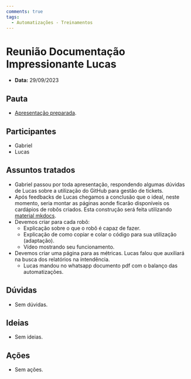 ```yaml
---
comments: true
tags:
  - Automatizações - Treinamentos
---
```


# Reunião Documentação Impressionante Lucas

- **Data:** 29/09/2023

## Pauta
- [Apresentação preparada](https://suges-mg.github.io/handbook/apresentacoes/20230926_docs_as_code/).

## Participantes
- Gabriel
- Lucas

## Assuntos tratados
- Gabriel passou por toda apresentação, respondendo algumas dúvidas de Lucas sobre a utilização do GitHub para gestão de tickets.
- Após feedbacks de Lucas chegamos a conclusão que o ideal, neste momento, seria montar as páginas aonde ficarão disponíveis os cardápios de robôs criados. Esta construção será feita utilizando [material mkdocs](https://squidfunk.github.io/mkdocs-material/).
- Devemos criar para cada robô:
    - Explicação sobre o que o robô é capaz de fazer.
    - Explicação de como copiar e colar o código para sua utilização (adaptação).
    - Vídeo mostrando seu funcionamento.
- Devemos criar uma página para as métricas. Lucas falou que auxiliará na busca dos relatórios na intendência.
    - Lucas mandou no whatsapp documento pdf com o balanço das automatizações.

## Dúvidas
- Sem dúvidas.

## Ideias
- Sem ideias.

## Ações
- Sem ações.
